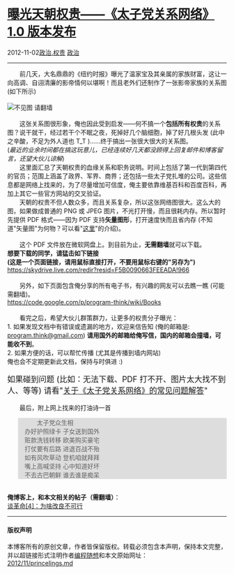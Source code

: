 <!DOCTYPE html>
<html xmlns="http://www.w3.org/1999/xhtml" xml:lang="zh-CN">
<head>
<meta http-equiv="Content-Type" content="text/html; charset=utf-8" />
<meta name="generator" content="Python script by program.think@gmail.com" />
<meta name="provider" content="program-think.blogspot.com" />
<link type="text/css" rel="stylesheet" href="../../css/program-think.css" />
<title>曝光天朝权贵——《太子党关系网络》1.0 版本发布 - 编程随想的博客</title>
</head>
<body>
<div id="main" style="width:100%;">
<h1><a href="../../index.md" title="回到首页">曝光天朝权贵——《太子党关系网络》1.0 版本发布</a></h1>
<div class="post-info"><span class="date-header">2012-11-02</span><a href="../../tags/E694BFE6B2BB.E69D83E8B4B5.md" class="tag">政治.权贵</a> <a href="../../tags/E694BFE6B2BB.md" class="tag">政治</a> </div>
<hr>
<div class="post">
&#12288;&#12288;前几天，大名鼎鼎的《纽约时报》曝光了温家宝及其亲属的家族财富，这让一向高调、自诩清廉的影帝情何以堪啊！而且老外们还制作了一张影帝家族的关系图 (如下所示)<br /><br /><img src="../../images/2012/11/C4E-so2ho32govqcEfQRHesraXpWh1TEoTC53YxBgCe3147JE8NK36LuZjZr2IIvUnKACiFAjEkAhRc36Wc1XyrwbaVfGtAq66iQkHcHM104n1NclQ1l896J680" alt="不见图 请翻墙"><br /><br />&#12288;&#12288;这张关系图很形象，俺也因此受到启发——何不搞一个<b>包括所有权贵</b>的关系图？说干就干，经过若干个不眠之夜，死掉好几个脑细胞，掉了好几根头发 (此中之辛酸，不足为外人道也 T_T )......终于搞出一张很大很大的关系图。<a name='more'></a><!--program-think--><br />(<i>最近的业余时间都在搞这玩意儿，已经连续好几天都没顾得上回复邮件和博客留言，还望大伙儿谅解</i>)<br />&#12288;&#12288;这里面汇总了天朝权贵的血缘关系和职务说明。时间上包括了第一代到第四代的官员；范围上涵盖了政界、军界、商界；还包括一些太子党扎堆的公司。这些信息都是网络上找来的，为了尽量增加可信度，俺主要依靠维基百科和百度百科，再加上其它一些官方网站的交叉验证。<br />&#12288;&#12288;天朝的权贵不但人数众多，而且关系复杂，所以这张网络图很大。这么大的图，如果做成普通的 PNG 或 JPEG 图片，不光打开慢，而且很耗内存。所以暂时先提供 PDF 格式——因为 PDF 支持<b>矢量图形</b>，打开速度快而且省内存 (不知道"矢量图"为何物？可以看"<a href="https://zh.wikipedia.org/wiki/%E7%9F%A2%E9%87%8F%E5%9B%BE%E5%BD%A2" target="_blank" rel="nofollow">这里</a>"的介绍)。<br /><br />&#12288;&#12288;这个 PDF 文件放在微软网盘上。到目前为止，<b>无需翻墙</b>就可以下载。<br /><b>想要下载的同学，请猛击如下链接<br />(这是一个页面链接，请用鼠标直接打开，不要用鼠标右键的"另存为")</b><br /><a href="https://skydrive.live.com/redir?resid=F5B0090663FEEADA!966" target="_blank" rel="nofollow">https://skydrive.live.com/redir?resid=F5B0090663FEEADA!966</a><br /><br />&#12288;&#12288;另外，如下页面包含俺分享的所有电子书，有兴趣的网友可以去瞧一瞧 (可能需翻墙)。<br /><a href="https://code.google.com/p/program-think/wiki/Books">https://code.google.com/p/program-think/wiki/Books</a><br /><br />&#12288;&#12288;看完之后，希望大伙儿群策群力，让更多的权贵分子曝光：<br />1. 如果发现文档中有错误或遗漏的地方，欢迎来信告知 (俺的邮箱是: <a href="mailto:program.think@gmail.com">program.think@gmail.com</a>) <b>请用国外的邮箱给俺写信，国内的邮箱会撞墙，可能收不到</b>。<br />2. 如果方便的话，可以帮忙传播 (尤其是传播到墙内网站)<br />俺也会不定期更新此文档，保持与时俱进 :)<br /><br /><font size="4">如果碰到问题 (比如：无法下载、PDF 打不开、图片太大找不到人、等等) 请看"<a href="../../2012/11/princelings-faq.md">关于《太子党关系网络》的常见问题解答</a>"</font><br /><br />&#12288;&#12288;最后，附上网上找来的打油诗一首<br /><blockquote style="background-color:#DDD;">&#12288;&#12288;太子党众生相<br />办好护照绿卡  子女送到国外<br />赃款洗钱转移  欧美购买豪宅<br />打仗要有后路  进退百战不殆<br />如有风吹草动  登机咱就拜拜<br />嘴上高喊坚持  心中知道好坏<br />不去古巴朝鲜  谁去谁是痴呆</blockquote><br /><b>俺博客上，和本文相关的帖子（需翻墙）</b>：<br /><a href="../../2012/05/revolution-4.md">谈革命[4]：为啥改良不可行</a><div class="blogger-post-footer">
</div>
<hr>
<div class="copyright">
<h4>版权声明</h4>
本博客所有的原创文章，作者皆保留版权。转载必须包含本声明，保持本文完整，并以超链接形式注明作者<a href="mailto:program.think@gmail.com">编程随想</a>和本文原始网址：<br>
<a href="2012/11/princelings.md">2012/11/princelings.md</a>
</div>
</div>
</body>
</html>
